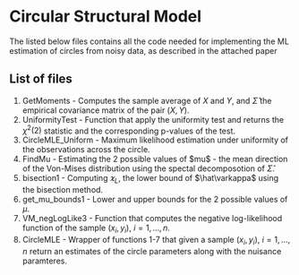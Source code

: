 # Circular Structural Model
The listed below files contains all the code needed for implementing the ML estimation of circles from noisy data, as described in the attached paper 

## List of files

1. GetMoments - Computes the sample average of $X$ and $Y$, and $\widehat{\Sigma}$ the empirical covariance matrix of the pair $(X,Y)$.
2. UniformityTest - Function that apply the uniformity test and returns the $\chi^2(2)$ statistic and the corresponding p-values of the test.
3. CircleMLE_Uniform - Maximum likelihood estimation under uniformity of the observations across the circle.
4. FindMu - Estimating the 2 possible values of \$mu$ - the mean direction of the Von-Mises distribution using the spectal decomposotion of $\widehat\Sigma$.
5. bisection1 - Computing $\varkappa_L$, the lower bound of $\hat\varkappa$ using the bisection method.
6. get_mu_bounds1 - Lower and upper bounds for the 2 possible values of $\mu$.
7. VM_negLogLike3 - Function that computes the negative log-likelihood function of the sample $(x_i,y_i)$, $i=1,\dots,n$.
8. CircleMLE - Wrapper of functions 1-7 that given a sample $(x_i,y_i)$, $i=1,\dots,n$ return an estimates of the circle parameters along with the nuisance paramteres.
